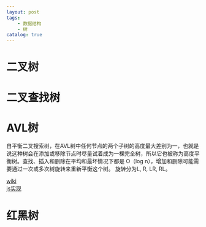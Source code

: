 ```yaml
---
layout: post
tags: 
    - 数据结构
    - 树
catalog: true
---
```


# 二叉树
# 二叉查找树
# AVL树
自平衡二叉搜索树，在AVL树中任何节点的两个子树的高度最大差别为一，也就是说这种树会在添加或移除节点时尽量试着成为一棵完全树，所以它也被称为高度平衡树。查找、插入和删除在平均和最坏情况下都是 O（log n），增加和删除可能需要通过一次或多次树旋转来重新平衡这个树。
旋转分为L, R, LR, RL。

[wiki](https://zh.wikipedia.org/wiki/AVL%E6%A0%91)<br>
[js实现](https://segmentfault.com/a/1190000008619134)
# 红黑树